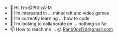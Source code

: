 - 👋 Hi, I’m @Ph1lzA-M
- 👀 I’m interested in ... minecraft and video games
- 🌱 I’m currently learning ... how to code
- 💞️ I’m looking to collaborate on ... nothing so far
- 📫 How to reach me ... @ Ranb0ozl3d@gmail.com

<!---
Ph1lzA-M/Ph1lzA-M is a ✨ special ✨ repository because its `README.md` (this file) appears on your GitHub profile.
You can click the Preview link to take a look at your changes.
--->
